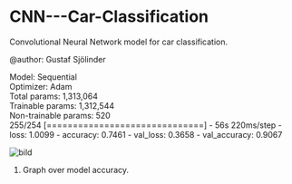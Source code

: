 # CNN---Car-Classification
Convolutional Neural Network model for car classification.

@author: Gustaf Sjölinder

Model: Sequential<br/>
Optimizer: Adam<br/>
Total params: 1,313,064<br/>
Trainable params: 1,312,544<br/>
Non-trainable params: 520<br/>
255/254 [==============================] - 56s 220ms/step - loss: 1.0099 - accuracy: 0.7461 - val_loss: 0.3658 - val_accuracy: 0.9067

![bild](https://user-images.githubusercontent.com/45522287/148085553-75700ff5-488c-498e-84d7-7657598743ac.png)
1. Graph over model accuracy. 
